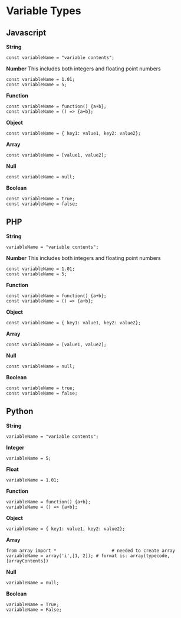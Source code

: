 # Variable Types

## Javascript

**String**

```
const variableName = "variable contents";
```

**Number**
This includes both integers and floating point numbers

```
const variableName = 1.01;
const variableName = 5;
```

**Function**

```
const variableName = function() {a+b};
const variableName = () => {a+b};
```

**Object**

```
const variableName = { key1: value1, key2: value2};
```

**Array**

```
const variableName = [value1, value2];
```

**Null**

```
const variableName = null;
```

**Boolean**

```
const variableName = true;
const variableName = false;
```

## PHP

**String**

```
variableName = "variable contents";
```

**Number**
This includes both integers and floating point numbers

```
const variableName = 1.01;
const variableName = 5;
```

**Function**

```
const variableName = function() {a+b};
const variableName = () => {a+b};
```

**Object**

```
const variableName = { key1: value1, key2: value2};
```

**Array**

```
const variableName = [value1, value2];
```

**Null**

```
const variableName = null;
```

**Boolean**

```
const variableName = true;
const variableName = false;
```

## Python

**String**

```
variableName = "variable contents";
```

**Integer**

```
variableName = 5;
```

**Float**

```
variableName = 1.01;
```

**Function**

```
variableName = function() {a+b};
variableName = () => {a+b};
```

**Object**

```
variableName = { key1: value1, key2: value2};
```

**Array**

```
from array import *                     # needed to create array
variableName = array('i',[1, 2]); # format is: array(typecode, [arrayContents])
```

**Null**

```
variableName = null;
```

**Boolean**

```
variableName = True;
variableName = False;
```
